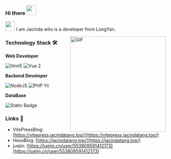 ### Hi there <img src="https://emojis.slackmojis.com/emojis/images/1579216111/7550/pikachu_wave.gif?1579216111" width="30" /> 
<!-- <img src="https://raw.githubusercontent.com/MartinHeinz/MartinHeinz/master/wave.gif" width="30px"> -->
<!-- 👋 -->

<img src="https://emojis.slackmojis.com/emojis/images/1479080836/1363/eevee.gif?1479080836" width="30" /> I am Jacinda who is a developer from LongYan.

<img align="right" alt="GIF" src="https://media.giphy.com/media/SWoSkN6DxTszqIKEqv/giphy.gif" height="300" />

### Technology Stack 🛠️

**Web Developer**

<p>
  <img alt="html5" src="https://img.shields.io/badge/-HTML5-E34F26?style=flat-square&logo=html5&logoColor=white" />
  <img alt="Vue 2" src="https://img.shields.io/badge/-Vue2-5BA17F?style=flat-square&logo=vue.js&logoColor=white" />
</p>

**Backend Developer**

<p>
  <img alt="NodeJS" src="https://img.shields.io/badge/-NodeJS-43853d?style=flat-square&logo=Node.js&logoColor=white" />
  <img alt="PHP Yii" src="https://img.shields.io/badge/-Yii-61649f?style=flat-square&logo=php&logoColor=white" />
</p>

**DataBase**

<p>
  <img alt="Static Badge" src="https://img.shields.io/badge/-MySQL-blue?style=flat-square&logo=mysql&logoColor=white" />
</p>

### Links 📌

- VitePressBlog: [https://vitepress.jacindatang.top/](https://vitepress.jacindatang.top/)
- HexoBlog: [https://jacindatang.top/](https://jacindatang.top/)
- juejin: [https://juejin.cn/user/553809591412173](https://juejin.cn/user/553809591412173)
